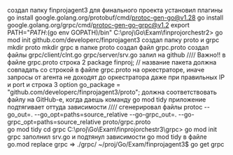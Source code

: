 создал папку finprojagent3 для финального проекта
установил плагины
go install google.golang.org/protobuf/cmd/protoc-gen-go@v1.28
go install google.golang.org/grpc/cmd/protoc-gen-go-grpc@v1.2
export PATH="$PATH:$(go env GOPATH)/bin"
C:\proj\Go\Exam\finprojorchestr2> go mod init github.com/developerc/finprojagent3
создал папку proto и grpc
mkdir proto
mkdir grpc
в папке proto создал файл grpc.proto
создал файлы 
grpc/client/clnt.go
grpc/server/srv.go
залил на github
////
Важно!! в файле grpc.proto строка 2
package finproj; // название пакета
должна совпадать со строкой в файле grpc.proto на оркестраторе, иначе запросы от агента не доходят до оркестратора даже при правильных IP и port
и строка 3
option go_package = "github.com/developerc/finprojagent3/proto";
должна соответствовать файлу на GitHub-e, когда даешь команду   go mod tidy   приложение подтягивает оттуда зависимости
////
сгенерировал файлы
protoc --go_out=. --go_opt=paths=source_relative     --go-grpc_out=. --go-grpc_opt=paths=source_relative     proto/grpc.proto  
go mod tidy
cd grpc
C:\proj\Go\Exam\finprojorchestr3\grpc> go mod init grpc
заполнил srv.go и подтянул зависимости
go mod tidy
в файле go.mod
replace grpc => ./grpc/
~/proj/Go/Exam/finprojagent3$ go get grpc
